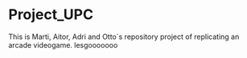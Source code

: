 # Project_UPC
This is Marti, Aitor, Adri and Otto´s repository project of replicating an arcade videogame.
lesgooooooo

